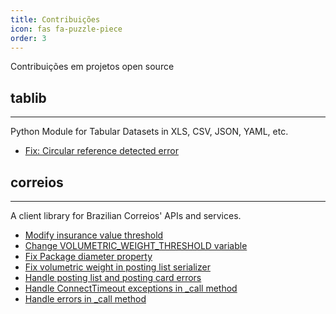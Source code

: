 ```yaml
---
title: Contribuições
icon: fas fa-puzzle-piece
order: 3
---
```



Contribuições em projetos open source

## tablib
---
Python Module for Tabular Datasets in XLS, CSV, JSON, YAML, etc.
* [Fix: Circular reference detected error](https://github.com/jazzband/tablib/pull/332)

## correios
---
A client library for Brazilian Correios' APIs and services.
* [Modify insurance value threshold](https://github.com/olist/correios/pull/126)
* [Change VOLUMETRIC_WEIGHT_THRESHOLD variable](https://github.com/olist/correios/pull/125)
* [Fix Package diameter property](https://github.com/olist/correios/pull/118)
* [Fix volumetric weight in posting list serializer](https://github.com/olist/correios/pull/117)
* [Handle posting list and posting card errors](https://github.com/olist/correios/pull/116)
* [Handle ConnectTimeout exceptions in _call method](https://github.com/olist/correios/pull/115)
* [Handle errors in _call method](https://github.com/olist/correios/pull/114)
